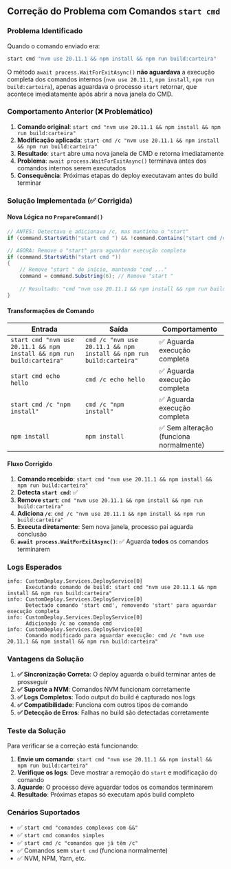 ## Correção do Problema com Comandos `start cmd`

### Problema Identificado

Quando o comando enviado era:
```bash
start cmd "nvm use 20.11.1 && npm install && npm run build:carteira"
```

O método `await process.WaitForExitAsync()` **não aguardava** a execução completa dos comandos internos (`nvm use 20.11.1`, `npm install`, `npm run build:carteira`), apenas aguardava o processo `start` retornar, que acontece imediatamente após abrir a nova janela do CMD.

### Comportamento Anterior (❌ Problemático)

1. **Comando original**: `start cmd "nvm use 20.11.1 && npm install && npm run build:carteira"`
2. **Modificação aplicada**: `start cmd /c "nvm use 20.11.1 && npm install && npm run build:carteira"`
3. **Resultado**: `start` abre uma nova janela de CMD e retorna imediatamente
4. **Problema**: `await process.WaitForExitAsync()` terminava antes dos comandos internos serem executados
5. **Consequência**: Próximas etapas do deploy executavam antes do build terminar

### Solução Implementada (✅ Corrigida)

#### Nova Lógica no `PrepareCommand()`

```csharp
// ANTES: Detectava e adicionava /c, mas mantinha o "start"
if (command.StartsWith("start cmd ") && !command.Contains("start cmd /c"))

// AGORA: Remove o "start" para aguardar execução completa
if (command.StartsWith("start cmd "))
{
    // Remove "start " do início, mantendo "cmd ..."
    command = command.Substring(6); // Remove "start "
    
    // Resultado: "cmd "nvm use 20.11.1 && npm install && npm run build:carteira""
}
```

#### Transformações de Comando

| **Entrada** | **Saída** | **Comportamento** |
|-------------|-----------|-------------------|
| `start cmd "nvm use 20.11.1 && npm install && npm run build:carteira"` | `cmd /c "nvm use 20.11.1 && npm install && npm run build:carteira"` | ✅ Aguarda execução completa |
| `start cmd echo hello` | `cmd /c echo hello` | ✅ Aguarda execução completa |
| `start cmd /c "npm install"` | `cmd /c "npm install"` | ✅ Aguarda execução completa |
| `npm install` | `npm install` | ✅ Sem alteração (funciona normalmente) |

#### Fluxo Corrigido

1. **Comando recebido**: `start cmd "nvm use 20.11.1 && npm install && npm run build:carteira"`
2. **Detecta `start cmd`**: ✅
3. **Remove `start`**: `cmd "nvm use 20.11.1 && npm install && npm run build:carteira"`
4. **Adiciona `/c`**: `cmd /c "nvm use 20.11.1 && npm install && npm run build:carteira"`
5. **Executa diretamente**: Sem nova janela, processo pai aguarda conclusão
6. **`await process.WaitForExitAsync()`**: ✅ Aguarda **todos** os comandos terminarem

### Logs Esperados

```log
info: CustomDeploy.Services.DeployService[0]
      Executando comando de build: start cmd "nvm use 20.11.1 && npm install && npm run build:carteira"
info: CustomDeploy.Services.DeployService[0]
      Detectado comando 'start cmd', removendo 'start' para aguardar execução completa
info: CustomDeploy.Services.DeployService[0]
      Adicionado /c ao comando cmd
info: CustomDeploy.Services.DeployService[0]
      Comando modificado para aguardar execução: cmd /c "nvm use 20.11.1 && npm install && npm run build:carteira"
```

### Vantagens da Solução

1. **✅ Sincronização Correta**: O deploy aguarda o build terminar antes de prosseguir
2. **✅ Suporte a NVM**: Comandos NVM funcionam corretamente
3. **✅ Logs Completos**: Todo output do build é capturado nos logs
4. **✅ Compatibilidade**: Funciona com outros tipos de comando
5. **✅ Detecção de Erros**: Falhas no build são detectadas corretamente

### Teste da Solução

Para verificar se a correção está funcionando:

1. **Envie um comando**: `start cmd "nvm use 20.11.1 && npm install && npm run build:carteira"`
2. **Verifique os logs**: Deve mostrar a remoção do `start` e modificação do comando
3. **Aguarde**: O processo deve aguardar todos os comandos terminarem
4. **Resultado**: Próximas etapas só executam após build completo

### Cenários Suportados

- ✅ `start cmd "comandos complexos com &&"`
- ✅ `start cmd comandos simples`
- ✅ `start cmd /c "comandos que já têm /c"`
- ✅ Comandos sem `start cmd` (funciona normalmente)
- ✅ NVM, NPM, Yarn, etc.
